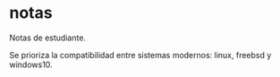 # notas
Notas de estudiante.

Se prioriza la compatibilidad entre sistemas modernos: linux, freebsd y windows10.
